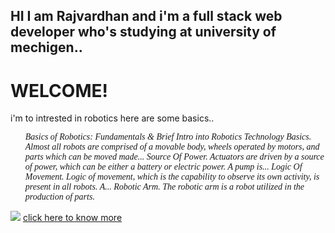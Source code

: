 ## HI I am Rajvardhan and i'm a full stack web developer who's studying at university of mechigen.. 
<html>
<body>
 <h1> WELCOME!  </h1>
 <p> i'm to intrested in robotics here are some basics..</p>
 <ol><em style="font-family:cursive;">Basics of Robotics: Fundamentals & Brief Intro into Robotics Technology 
Basics. Almost all robots are comprised of a movable body, wheels operated by motors, and parts which can be moved made...
Source Of Power. Actuators are driven by a source of power, which can be either a battery or electric power. A pump is...
Logic Of Movement. Logic of movement, which is the capability to observe its own activity, is present in all robots. A...
	 Robotic Arm. The robotic arm is a robot utilized in the production of parts.</em></ol>
	
<img src="C:\Users\Rahul Bhujbal\Downloads/9d38c75cca71c0f2f0cab7779d7ba855.jpg">
<a href="https://www.brighthubengineering.com/robotics/32765-basics-of-robotics/#:~:text=%20Basics%20of%20Robotics%3A%20Fundamentals%20%26%20Brief%20Intro,in%20the%20production%20of%20parts.%20It...%20More%20">click here to know more </a>
 
</body>
</html>
	


 
  
  
  
